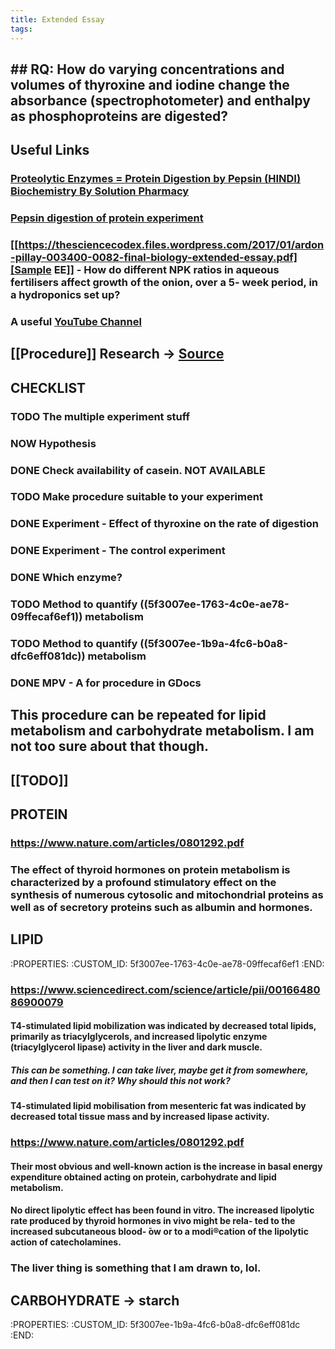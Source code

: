 ```yaml
---
title: Extended Essay
tags:
---
```


## ## **RQ: How do varying concentrations and volumes of thyroxine and iodine change the absorbance (spectrophotometer) and enthalpy as phosphoproteins are digested?**
## Useful Links
### [Proteolytic Enzymes = Protein Digestion by Pepsin (HINDI) Biochemistry By Solution Pharmacy](https://www.youtube.com/watch?v=_BPEuLcR4_I)
### [Pepsin digestion of protein experiment](https://www.youtube.com/watch?v=OgMBQVt0mz4)
### [[https://thesciencecodex.files.wordpress.com/2017/01/ardon-pillay-003400-0082-final-biology-extended-essay.pdf][Sample EE]] - How do different NPK ratios in aqueous fertilisers affect growth of the onion, over a 5- week period, in a hydroponics set up?
### A useful [YouTube Channel](https://www.youtube.com/channel/UC0rth6B4ThMRJZZXNSveckw)
## [[Procedure]] Research -> [Source](https://user.eng.umd.edu/~nsw/ench485/lab3.htm)
## CHECKLIST
### TODO The multiple experiment stuff
### NOW Hypothesis
### DONE Check availability of casein. **NOT AVAILABLE**
### TODO Make procedure suitable to your experiment
### DONE Experiment - Effect of thyroxine on the rate of digestion
### DONE Experiment - The control experiment
### DONE Which enzyme?
### TODO Method to quantify ((5f3007ee-1763-4c0e-ae78-09ffecaf6ef1)) metabolism
### TODO Method to quantify ((5f3007ee-1b9a-4fc6-b0a8-dfc6eff081dc)) metabolism
### DONE MPV - A for procedure in GDocs
## This procedure can be repeated for lipid metabolism and carbohydrate metabolism. I am not too sure about that though.
## [[TODO]]
## **PROTEIN**
### https://www.nature.com/articles/0801292.pdf
### The effect of thyroid hormones on protein metabolism is characterized by a profound stimulatory effect on the synthesis of numerous cytosolic and mitochondrial proteins as well as of secretory proteins such as albumin and hormones.
## **LIPID**
   :PROPERTIES:
   :CUSTOM_ID: 5f3007ee-1763-4c0e-ae78-09ffecaf6ef1
   :END:
### https://www.sciencedirect.com/science/article/pii/0016648086900079
#### T4-stimulated lipid mobilization was indicated by decreased total lipids, primarily as triacylglycerols, and increased lipolytic enzyme (triacylglycerol lipase) activity in the liver and dark muscle.
##### This can be something. I can take liver, maybe get it from somewhere, and then I can test on it? Why should this not work?
#### T4-stimulated lipid mobilisation from mesenteric fat was indicated by decreased total tissue mass and by increased lipase activity.
### https://www.nature.com/articles/0801292.pdf
#### Their most obvious and well-known action is the increase in basal energy expenditure obtained acting on protein, carbohydrate and lipid metabolism.
#### No direct lipolytic effect has been found in vitro. The increased lipolytic rate produced by thyroid hormones in vivo might be rela- ted to the increased subcutaneous blood- ̄ow or to a modi®cation of the lipolytic action of catecholamines.
### The liver thing is something that I am drawn to, lol.
## **CARBOHYDRATE** -> starch
   :PROPERTIES:
   :CUSTOM_ID: 5f3007ee-1b9a-4fc6-b0a8-dfc6eff081dc
   :END:
###
